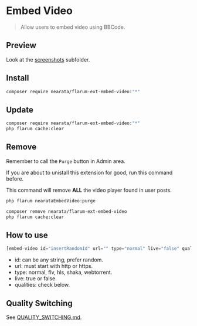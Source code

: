 # Embed Video

> Allow users to embed video using BBCode.

## Preview

Look at the [screenshots](screenshots) subfolder.

## Install

```sh
composer require nearata/flarum-ext-embed-video:"*"
```

## Update

```sh
composer require nearata/flarum-ext-embed-video:"*"
php flarum cache:clear
```

## Remove

Remember to call the `Purge` button in Admin area.

If you are about to unistall this extension for good,
run this command before.

This command will remove __ALL__ the video player found in user posts.

```sh
php flarum nearataEmbedVideo:purge
```

```sh
composer remove nearata/flarum-ext-embed-video
php flarum cache:clear
```

## How to use

```js
[embed-video id="insertRandomId" url="" type="normal" live="false" qualities=""]
```

- id: can be any string, prefer random.
- url: must start with http or https.
- type: normal, flv, hls, shaka, webtorrent.
- live: true or false.
- qualities: check below.

## Quality Switching

See [QUALITY_SWITCHING.md](QUALITY_SWITCHING.md).
